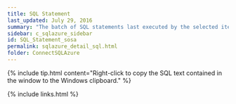 ```yaml
---
title: SQL Statement
last_updated: July 29, 2016
summary: "The batch of SQL statements last executed by the selected item or currently executing on the selected item."
sidebar: c_sqlazure_sidebar
id: SQL_Statement_sosa
permalink: sqlazure_detail_sql.html
folder: ConnectSQLAzure
---
```



{% include tip.html content="Right-click to copy the SQL text contained in the window to the Windows clipboard." %}


{% include links.html %}
